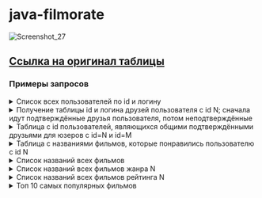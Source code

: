 # java-filmorate

![Screenshot_27](https://github.com/GordeevGleb/java-filmorate/assets/146061679/23a67825-1ba6-4d25-b647-5dae5e034c3d)



## [Cсылка на оригинал таблицы](https://dbdiagram.io/d/65e9f26ab1f3d4062c63b323)
### Примеры запросов
<details>
<summary>Cписок всех пользователей по id и логину</summary>
       
    SELECT id,
       login
    FROM user;      
</details>

<details>
<summary>Получение таблицы id и логина друзей пользователя с id N; сначала идут подтверждённые друзья пользователя, потом неподтверждённые</summary>
       
    SELECT u.user_id,
       u.login
    FROM user AS u
    LEFT JOIN friendship AS f ON u.user_id = f.friend_id
    WHERE f.user_id = N AND f.is_friend = 'true'
    UNION
    SELECT u.user_id,
       u.login
    FROM user AS u
    LEFT JOIN friendship AS f ON u.user_id = f.friend_id
    WHERE f.user_id = N AND f.is_friend = 'false';         
</details>

<details>
<summary>Таблица с id пользователей, являющихся общими подтверждёнными друзьями для юзеров с id=N и id=M</summary>
       
    SELECT u.user_id,
       u.login
    FROM user AS u
    LEFT JOIN friendship AS f1 ON u.user_id = f1.friend_id
    LEFT JOIN friendship AS f2 ON u.user_id = f2.friend_id
    WHERE (f1.user_id = N AND f1.is_friend = 'true')
       AND (f2.user_id = M and f2.is_friend = 'true');        
</details>

<details>
<summary>Таблица с названиями фильмов, которые понравились пользователю с id N</summary>
       
    SELECT f.title
    FROM film AS f
    LEFT JOIN like AS l ON f.film_id = l.film_id
    LEFT JOIN user AS u ON l.user_id = u.user_id
    WHERE u.user_id = N;
</details>

<details>
<summary>Список названий всех фильмов</summary>
       
    SELECT title
    FROM film;
</details>

<details>
<summary>Список названий всех фильмов жанра N</summary>
       
    SELECT f.title
    FROM film AS f
    INNER JOIN film_genre AS fg ON f.film_id = fg.film_id
    INNER JOIN genre AS g ON fg.genre_id = g.genre_id       
    WHERE g.name = N;
</details>

<details>
<summary>Список названий всех фильмов рейтинга N</summary>
       
    SELECT f.title
    FROM film AS f
    INNER JOIN rating AS r ON f.rating_id = r.rating_id
    WHERE r.name = N;
</details>

<details>
<summary>Топ 10 самых популярных фильмов</summary>
       
    SELECT f.title,
       COUNT(user_id) AS likes_posted
    FROM film AS f
    INNER JOIN like AS l ON f.film_id = l.film_id
    ORDER BY likes_posted DESC
    LIMIT 10;  
</details>
